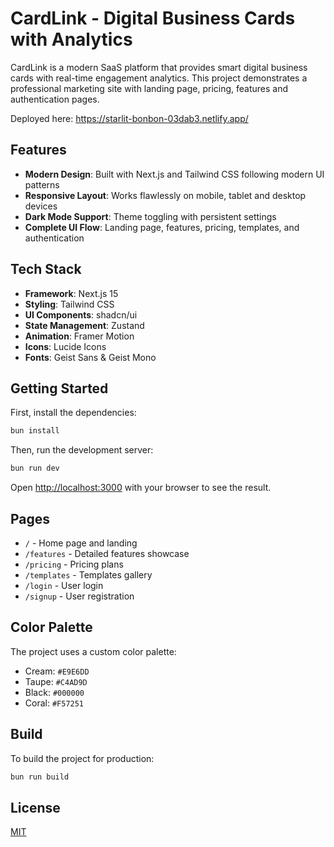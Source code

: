 # CardLink - Digital Business Cards with Analytics

CardLink is a modern SaaS platform that provides smart digital business cards with real-time engagement analytics. This project demonstrates a professional marketing site with landing page, pricing, features and authentication pages.

Deployed here: https://starlit-bonbon-03dab3.netlify.app/

## Features

- **Modern Design**: Built with Next.js and Tailwind CSS following modern UI patterns
- **Responsive Layout**: Works flawlessly on mobile, tablet and desktop devices
- **Dark Mode Support**: Theme toggling with persistent settings
- **Complete UI Flow**: Landing page, features, pricing, templates, and authentication

## Tech Stack

- **Framework**: Next.js 15
- **Styling**: Tailwind CSS
- **UI Components**: shadcn/ui
- **State Management**: Zustand
- **Animation**: Framer Motion
- **Icons**: Lucide Icons
- **Fonts**: Geist Sans & Geist Mono

## Getting Started

First, install the dependencies:

```bash
bun install
```

Then, run the development server:

```bash
bun run dev
```

Open [http://localhost:3000](http://localhost:3000) with your browser to see the result.

## Pages

- `/` - Home page and landing
- `/features` - Detailed features showcase
- `/pricing` - Pricing plans
- `/templates` - Templates gallery
- `/login` - User login
- `/signup` - User registration

## Color Palette

The project uses a custom color palette:

- Cream: `#E9E6DD`
- Taupe: `#C4AD9D`
- Black: `#000000`
- Coral: `#F57251`

## Build

To build the project for production:

```bash
bun run build
```

## License

[MIT](https://choosealicense.com/licenses/mit/)
